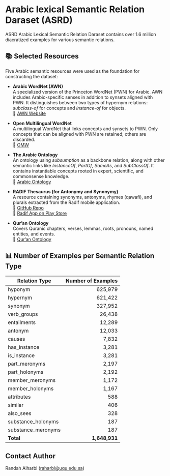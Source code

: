 # Arabic lexical Semantic Relation Daraset (ASRD)

ASRD
Arabic Lexical Semantic Relation Daraset contains over 1.6 million diacratized examples for various semantic relations. 
## 📚 Selected Resources

Five Arabic semantic resources were used as the foundation for constructing the dataset:

- **Arabic WordNet (AWN)**  
  A specialized version of the Princeton WordNet (PWN) for Arabic. AWN includes Arabic-specific senses in addition to synsets aligned with PWN. It distinguishes between two types of hypernym relations: *subclass-of* for concepts and *instance-of* for objects.  
  🔗 [AWN Website](http://globalwordnet.org/resources/arabic-wordnet/)

- **Open Multilingual WordNet**  
  A multilingual WordNet that links concepts and synsets to PWN. Only concepts that can be aligned with PWN are retained; others are discarded.  
  🔗 [OMW](https://omwn.org/omw1.html)

- **The Arabic Ontology**  
  An ontology using *subsumption* as a backbone relation, along with other semantic links like *InstanceOf*, *PartOf*, *SameAs*, and *SubClassOf*. It contains instantiable concepts rooted in expert, scientific, and commonsense knowledge.  
  🔗 [Arabic Ontology](https://ontology.birzeit.edu/)

- **RADIF Thesaurus (for Antonymy and Synonymy)**  
  A resource containing synonyms, antonyms, rhymes (qawafi), and plurals extracted from the Radif mobile application.  
  🔗 [GitHub Repo](https://github.com/mdanok/ArabicLT)  
  🔗 [Radif App on Play Store](https://play.google.com/store/apps/details?id=com.tahadz.radif_dictionary)

- **Qur’an Ontology**  
  Covers Quranic chapters, verses, lemmas, roots, pronouns, named entities, and events.  
  🔗 [Qur’an Ontology](http://www.quranontology.com/)

## 📊 Number of Examples per Semantic Relation Type

| **Relation Type**       | **Number of Examples** |
|-------------------------|------------------------:|
| hyponym                | 625,979                |
| hypernym               | 621,422                |
| synonym                | 327,952                |
| verb_groups            | 26,438                 |
| entailments            | 12,289                 |
| antonym                | 12,033                 |
| causes                 | 7,832                  |
| has_instance           | 3,281                  |
| is_instance            | 3,281                  |
| part_meronyms          | 2,197                  |
| part_holonyms          | 2,192                  |
| member_meronyms        | 1,172                  |
| member_holonyms        | 1,167                  |
| attributes             | 588                    |
| similar                | 406                    |
| also_sees              | 328                    |
| substance_holonyms     | 187                    |
| substance_meronyms     | 187                    |
| **Total**              | **1,648,931**          |
## Contact Author 
Randah Alharbi (raharbi@uqu.edu.sa)
